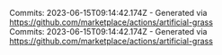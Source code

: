 Commits: 2023-06-15T09:14:42.174Z - Generated via https://github.com/marketplace/actions/artificial-grass
<br>
Commits: 2023-06-15T09:14:42.174Z - Generated via https://github.com/marketplace/actions/artificial-grass
<br>
